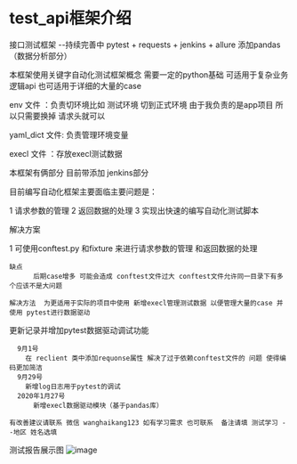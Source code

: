 # test_api框架介绍
接口测试框架 --持续完善中 pytest + requests + jenkins + allure 添加pandas（数据分析部分）

本框架使用关键字自动化测试框架概念  需要一定的python基础  可适用于复杂业务逻辑api 也可适用于详细的大量的case


env 文件 ：负责切环境比如 测试环境 切到正式环境 由于我负责的是app项目 所以只需要换掉 请求头就可以

yaml_dict 文件: 负责管理环境变量

execl 文件 ：存放execl测试数据

本框架有俩部分 目前带添加  jenkins部分

目前编写自动化框架主要面临主要问题是：

1 请求参数的管理 2 返回数据的处理  3 实现出快速的编写自动化测试脚本

解决方案
  
  1 可使用conftest.py 和fixture 来进行请求参数的管理 和返回数据的处理
  
    缺点  
          后期case增多 可能会造成 conftest文件过大 conftest文件允许同一目录下有多个应该不是大问题
    
    解决方法  为更适用于实际的项目中使用 新增execl管理测试数据 以便管理大量的case 并使用 pytest进行数据驱动
更新记录并增加pytest数据驱动调试功能

      9月1号 
        在 reclient 类中添加requonse属性 解决了过于依赖conftest文件的 问题 使得编码更加简洁
      9月29号 
        新增log日志用于pytest的调试
      2020年1月27号
          新增execl数据驱动模块（基于pandas库）

    有改善建议请联系 微信 wanghaikang123 如有学习需求 也可联系  备注请填 测试学习 --地区 姓名选填

测试报告展示图
![image](https://github.com/ASwordsman/test_api/blob/master/jpg/result.png)
          
